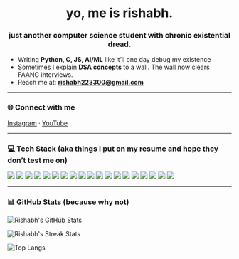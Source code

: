 <h1 align="center">yo, me is rishabh.</h1>
<h3 align="center">just another computer science student with chronic existential dread.</h3>

- Writing **Python, C, JS, AI/ML** like it’ll one day debug my existence  
- Sometimes I explain **DSA concepts** to a wall. The wall now clears FAANG interviews.  
- Reach me at: **rishabh223300@gmail.com**

---

<h3 align="left">🌐 Connect with me</h3>
<p align="left">
  <a href="https://instagram.com/couldbevoid" target="_blank">Instagram</a> · 
  <a href="https://www.youtube.com/@ryznae" target="_blank">YouTube</a>
</p>

---

<h3 align="left">💻 Tech Stack (aka things I put on my resume and hope they don’t test me on)</h3>

<p align="left">
  <img src="https://img.shields.io/badge/Python-3776AB?style=for-the-badge&logo=python&logoColor=white"/>
  <img src="https://img.shields.io/badge/C-00599C?style=for-the-badge&logo=c&logoColor=white"/>
  <img src="https://img.shields.io/badge/C++-00599C?style=for-the-badge&logo=c%2B%2B&logoColor=white"/>
  <img src="https://img.shields.io/badge/Java-ED8B00?style=for-the-badge&logo=java&logoColor=white"/>
  <img src="https://img.shields.io/badge/JavaScript-F7DF1E?style=for-the-badge&logo=javascript&logoColor=black"/>
  <img src="https://img.shields.io/badge/HTML5-E34F26?style=for-the-badge&logo=html5&logoColor=white"/>
  <img src="https://img.shields.io/badge/CSS3-1572B6?style=for-the-badge&logo=css3&logoColor=white"/>
  <img src="https://img.shields.io/badge/Linux-FCC624?style=for-the-badge&logo=linux&logoColor=black"/>
  <img src="https://img.shields.io/badge/Git-F05032?style=for-the-badge&logo=git&logoColor=white"/>
  <img src="https://img.shields.io/badge/GitHub-181717?style=for-the-badge&logo=github&logoColor=white"/>
  <img src="https://img.shields.io/badge/PyTorch-EE4C2C?style=for-the-badge&logo=PyTorch&logoColor=white"/>
  <img src="https://img.shields.io/badge/TensorFlow-FF6F00?style=for-the-badge&logo=tensorflow&logoColor=white"/>
  <img src="https://img.shields.io/badge/Numpy-013243?style=for-the-badge&logo=numpy&logoColor=white"/>
  <img src="https://img.shields.io/badge/Pandas-150458?style=for-the-badge&logo=pandas&logoColor=white"/>
  <img src="https://img.shields.io/badge/Matplotlib-11557C?style=for-the-badge&logo=matplotlib&logoColor=white"/>
  <img src="https://img.shields.io/badge/Photoshop-31A8FF?style=for-the-badge&logo=adobephotoshop&logoColor=white"/>
  <img src="https://img.shields.io/badge/After%20Effects-9999FF?style=for-the-badge&logo=adobeaftereffects&logoColor=white"/>
  <img src="https://img.shields.io/badge/GIMP-5C5543?style=for-the-badge&logo=gimp&logoColor=white"/>
  <img src="https://img.shields.io/badge/Kdenlive-527ACC?style=for-the-badge&logo=kdenlive&logoColor=white"/>
</p>

---

<h3 align="left">📊 GitHub Stats (because why not)</h3>

<p align="left">
  <img src="https://github-readme-stats.vercel.app/api?username=rishabh223300&show_icons=true&theme=tokyonight" alt="Rishabh's GitHub Stats" />
</p>

<p align="left">
  <img src="https://github-readme-streak-stats.herokuapp.com?user=rishabh223300&theme=tokyonight&date_format=M%20j%5B%2C%20Y%5D" alt="Rishabh's Streak Stats" />
</p>

<p align="left">
  <img src="https://github-readme-stats.vercel.app/api/top-langs/?username=rishabh223300&layout=compact&theme=tokyonight" alt="Top Langs" />
</p>
